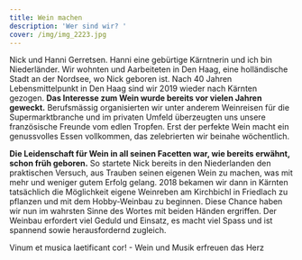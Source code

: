 ```yaml
---
title: Wein machen
description: 'Wer sind wir? '
cover: /img/img_2223.jpg
---
```


Nick und Hanni Gerretsen. Hanni eine gebürtige Kärntnerin und ich bin Niederländer. Wir wohnten und Aarbeiteten in Den Haag, eine holländische Stadt an der Nordsee, wo Nick geboren ist. Nach 40 Jahren Lebensmittelpunkt in Den Haag sind wir 2019 wieder nach Kärnten gezogen. **Das Interesse zum Wein wurde bereits vor vielen Jahren geweckt.** Berufsmässig organisierten wir unter anderem Weinreisen für die Supermarktbranche und im privaten Umfeld überzeugten uns unsere französische Freunde vom edlen Tropfen. Erst der perfekte Wein macht ein genussvolles Essen vollkommen, das zelebrierten wir beinahe wöchentlich.

**Die Leidenschaft für Wein in all seinen Facetten war, wie bereits erwähnt, schon früh geboren.** So startete Nick bereits in den Niederlanden den praktischen Versuch, aus Trauben seinen eigenen Wein zu machen, was mit mehr und weniger gutem Erfolg gelang. 2018 bekamen wir dann in Kärnten tatsächlich die Möglichkeit eigene Weinreben am Kirchbichl in Friedlach zu pflanzen und mit dem Hobby-Weinbau zu beginnen. Diese Chance haben wir nun im wahrsten Sinne des Wortes mit beiden Händen ergriffen. Der Weinbau erfordert viel Geduld und Einsatz, es macht viel Spass und ist spannend sowie herausfordernd zugleich.

Vinum et musica laetificant cor! - Wein und Musik erfreuen das Herz

